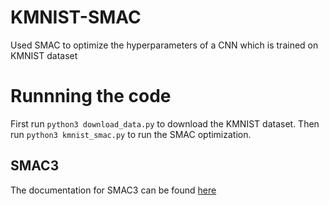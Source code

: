 # KMNIST-SMAC
Used SMAC to optimize the hyperparameters of a CNN which is trained on KMNIST dataset

# Runnning the code
First run `python3 download_data.py` to download the KMNIST dataset.
Then run `python3 kmnist_smac.py` to run the SMAC optimization.

## SMAC3
The documentation for SMAC3 can be found [here](https://automl.github.io/SMAC3/master)
